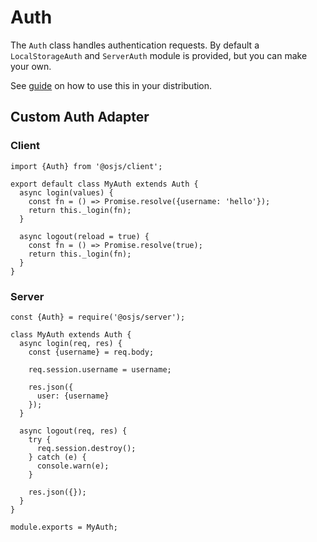 # Auth

The `Auth` class handles authentication requests. By default a `LocalStorageAuth` and `ServerAuth` module is provided, but you can make your own.

See [guide](/guide/auth/README.md) on how to use this in your distribution.

## Custom Auth Adapter

### Client

```
import {Auth} from '@osjs/client';

export default class MyAuth extends Auth {
  async login(values) {
    const fn = () => Promise.resolve({username: 'hello'});
    return this._login(fn);
  }

  async logout(reload = true) {
    const fn = () => Promise.resolve(true);
    return this._login(fn);
  }
}
```

### Server

```
const {Auth} = require('@osjs/server');

class MyAuth extends Auth {
  async login(req, res) {
    const {username} = req.body;

    req.session.username = username;

    res.json({
      user: {username}
    });
  }

  async logout(req, res) {
    try {
      req.session.destroy();
    } catch (e) {
      console.warn(e);
    }

    res.json({});
  }
}

module.exports = MyAuth;
```

